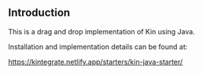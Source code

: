 ## Introduction

This is a drag and drop implementation of Kin using Java.

Installation and implementation details can be found at:

https://kintegrate.netlify.app/starters/kin-java-starter/
